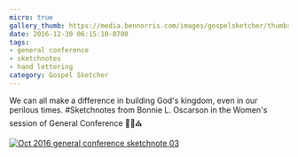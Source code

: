 ```yaml
---
micro: true
gallery_thumb: https://media.bennorris.com/images/gospelsketcher/thumbs/oct-16-0-oscarson.jpg
date: 2016-12-30 06:15:10-0700
tags:
- general conference
- sketchnotes
- hand lettering
category: Gospel Sketcher
---
```


We can all make a difference in building God's kingdom, even in our perilous times.
#Sketchnotes from Bonnie L. Oscarson in the Women's session of General Conference ✍🏼⛪️

[![Oct 2016 general conference sketchnote 03](https://media.bennorris.com/images/gospelsketcher/general-conference/oct-2016/oct-16-0-oscarson.jpg)](https://media.bennorris.com/images/gospelsketcher/general-conference/oct-2016/oct-16-0-oscarson.jpg)